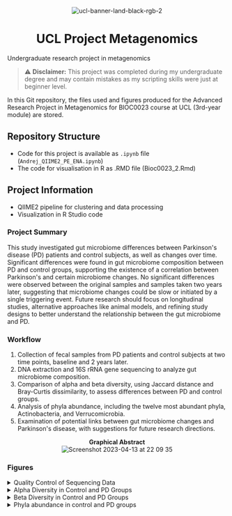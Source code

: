 <div align="center">

![ucl-banner-land-black-rgb-2](https://user-images.githubusercontent.com/128257431/231888788-6d0e133b-edf5-4b0e-aaac-2d332f867deb.gif)

# UCL Project Metagenomics
</div>

Undergraduate research project in metagenomics

> ⚠️ **Disclaimer:** This project was completed during my undergraduate degree and may contain mistakes as my scripting skills were just at beginner level.

In this Git repository, the files used and figures produced for the Advanced Research Project in Metagenomics for BIOC0023 course at UCL (3rd-year module) are stored.

## Repository Structure

- Code for this project is available as `.ipynb` file (`Andrej_QIIME2_PE_ENA.ipynb`)
- The code for visualisation in R as .RMD file (Bioc0023_2.Rmd)

## Project Information

- QIIME2 pipeline for clustering and data processing
- Visualization in R Studio code

### Project Summary

This study investigated gut microbiome differences between Parkinson's disease (PD) patients and control subjects, as well as changes over time. Significant differences were found in gut microbiome composition between PD and control groups, supporting the existence of a correlation between Parkinson's and certain microbiome changes. No significant differences were observed between the original samples and samples taken two years later, suggesting that microbiome changes could be slow or initiated by a single triggering event. Future research should focus on longitudinal studies, alternative approaches like animal models, and refining study designs to better understand the relationship between the gut microbiome and PD.

### Workflow

1. Collection of fecal samples from PD patients and control subjects at two time points, baseline and 2 years later.
2. DNA extraction and 16S rRNA gene sequencing to analyze gut microbiome composition.
3. Comparison of alpha and beta diversity, using Jaccard distance and Bray-Curtis dissimilarity, to assess differences between PD and control groups.
4. Analysis of phyla abundance, including the twelve most abundant phyla, Actinobacteria, and Verrucomicrobia.
5. Examination of potential links between gut microbiome changes and Parkinson's disease, with suggestions for future research directions.

<div align="center">
<b>Graphical Abstract</b>
</div>

<div align="center">
<img width="790" alt="Screenshot 2023-04-13 at 22 09 35" src="https://user-images.githubusercontent.com/128257431/231883530-128099b4-4698-4753-ada3-4afd0bb8299c.png">
</div>


### Figures



<details>
<summary> Quality Control of Sequencing Data </summary>

This figure displays the quality control of the sequencing data obtained from the samples in the study. Proper quality control is essential for obtaining accurate and reliable results in microbiome research.

The figure presents a visualization of the distribution of sequence quality scores across the length of the sequenced reads. The x-axis represents the position in the read, and the y-axis represents the quality score.

A higher quality score indicates a lower probability of error in the base call. The quality scores are color-coded to provide a clear understanding of the overall quality of the sequencing data. This information is crucial for ensuring the reliability of the data and the conclusions drawn from it.
<p align="center">
  <img src="https://github.com/Andrej-Hric/UCL_Project_Metagenomics/blob/main/Code_Files_Figures/fig1.png" alt="Quality Control Figure">
</p>


</details>

<details>
<summary> Alpha Diversity in Control and PD Groups </summary>

This figure showcases the alpha diversity of the gut microbiomes in control and PD groups. Alpha diversity is a measure of the diversity within individual microbial communities and is commonly used to compare the richness and evenness of microbial populations.

The data is visualized using box plots, with the x-axis representing the two groups (control and PD) and the y-axis representing the alpha diversity values. Each box plot provides information on the median, quartiles, and potential outliers of the alpha diversity values for each group.

By comparing the alpha diversity between control and PD groups, the figure helps to identify potential differences in the richness and evenness of the gut microbiomes between the two groups. This information may provide insights into the association between gut microbiome composition and Parkinson's disease.

<p align="center">
  <img src="https://github.com/Andrej-Hric/UCL_Project_Metagenomics/blob/main/Code_Files_Figures/AlphaDiv.png" alt="Alpha Diversity Figure">
</p>

</details>






<details>
<summary> Beta Diversity in Control and PD Groups </summary>


This figure illustrates the beta diversity comparison between control and PD groups, providing insights into the differences in gut microbiome composition between the two groups.

The data is visualized using a scatter plot where each point represents an individual's gut microbiome. Points are colored according to their group affiliation (control or PD), enabling a clear distinction between the two groups.

The x-axis and y-axis represent the principal coordinates (PCoA) derived from the Jaccard distance and Bray-Curtis dissimilarity matrices, respectively. These two metrics are employed to measure the dissimilarity between microbial communities:

- **Jaccard distance**: This metric measures the dissimilarity between two sets by comparing the presence or absence of taxa. The Jaccard distance ranges from 0 to 1, with 0 indicating complete similarity and 1 indicating complete dissimilarity between the two sets.
- **Bray-Curtis dissimilarity**: This metric takes into account both the presence or absence of taxa and their relative abundance. The Bray-Curtis dissimilarity also ranges from 0 to 1, with 0 indicating complete similarity and 1 indicating complete dissimilarity between the two sets.

By comparing the distribution of control and PD groups within the scatter plot, the figure highlights the significant differences in beta diversity between the two groups. This observation suggests that Parkinson's disease is correlated with changes in the gut microbiome composition.

<p align="center">
  <img src="https://github.com/Andrej-Hric/UCL_Project_Metagenomics/blob/main/Code_Files_Figures/BetaDiv.png" alt="Beta Diversity Figure">
</p>


</details>

<details>
<summary>Phyla abundance in control and PD groups</summary>
<br>

*Overall, the figure serves to highlight the differences in phyla abundance between control and PD groups, pointing to potential targets for future research, diagnostic markers, or therapeutic interventions.
*The figure presents a comparison of the relative abundance of bacterial phyla in the gut microbiomes of control and PD groups.
*Parts A, B, and C each focus on different aspects of phyla abundance:

### A. The twelve most abundant phyla:

<p align="center">
  <img src="https://github.com/Andrej-Hric/UCL_Project_Metagenomics/blob/main/Code_Files_Figures/fig5.png" alt="Most Abundant Phyla Figure">
</p>
  
This part of the figure showcases the twelve most abundant bacterial phyla found in both control and PD groups.
The data is presented in a bar chart format, with the x-axis representing the phyla and the y-axis representing the relative abundance levels.
Differences in the relative abundance of specific phyla between control and PD groups can be observed, providing insights into the potential association between gut microbiome composition and Parkinson's disease.

### B. Abundance of Actinobacteria in control and PD groups:

<p align="center">
  <img src="https://github.com/Andrej-Hric/UCL_Project_Metagenomics/blob/main/Code_Files_Figures/fig5a.png" alt= "Actinobacteria Control and PD group abundance">
</p>

This part of the figure focuses on the abundance of the Actinobacteria phylum in control and PD groups.
A bar chart is used to visualize the data, with the x-axis representing the two groups (control and PD) and the y-axis representing the abundance levels.
A comparison of the abundance levels of Actinobacteria between control and PD groups may help identify its potential role in the disease.

### C. Abundance of Verrucomicrobia in control and PD groups:

<p align="center">
 <img src="https://github.com/Andrej-Hric/UCL_Project_Metagenomics/blob/main/Code_Files_Figures/fig5b.png" alt="Verrucomicrobia Control and PD group Abundance">
</p>

This part of the figure examines the abundance of the Verrucomicrobia phylum in control and PD groups.
The data is presented in a bar chart, with the x-axis representing the two groups (control and PD) and the y-axis representing the abundance levels.
Comparing the abundance levels of Verrucomicrobia between control and PD groups may provide insights into its possible involvement in Parkinson's disease.

</details>


